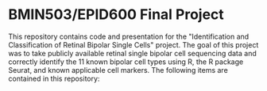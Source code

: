 # BMIN503/EPID600 Final Project

This repository contains code and presentation for the "Identification and Classification of Retinal Bipolar Single Cells" project. The goal of this project was to take publicly available retinal single bipolar cell sequencing data and correctly identify the 11 known bipolar cell types using R, the R package Seurat, and known applicable cell markers. The following items are contained in this repository:


